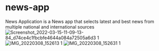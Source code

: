 # news-app
News Application is a News app that selects latest and best news from multiple national and international sources 
![Screenshot_2022-03-15-11-09-13-84_d74ce4c1fbcbfe4644a084a72505a6d3 1](https://user-images.githubusercontent.com/76426940/158344403-1cc1aa91-6cfc-45c1-83f5-8b1f40a35ebe.jpg)
![IMG_20220308_152613 1](https://user-images.githubusercontent.com/76426940/157248192-b02c656c-01ea-45f8-9a7f-bae21c1a91e9.jpg)
![IMG_20220308_152631 1](https://user-images.githubusercontent.com/76426940/157248350-d175b435-65f8-4504-888c-f5f2e120b8a3.jpg)


